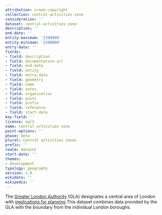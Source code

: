 ```yaml
---
attribution: crown-copyright
collection: central-activities-zone
consideration: ''
dataset: central-activities-zone
description: ''
end-date: ''
entity-maximum: '2299999'
entity-minimum: '2200000'
entry-date: ''
fields:
- field: description
- field: documentation-url
- field: end-date
- field: entity
- field: entry-date
- field: geometry
- field: name
- field: notes
- field: organisation
- field: point
- field: prefix
- field: reference
- field: start-date
key-field: ''
licence: ogl3
name: Central activities zone
paint-options: ''
phase: beta
plural: Central activities zones
prefix: ''
realm: dataset
start-date: ''
themes:
- development
typology: geography
version: 1.0
wikidata: ''
wikipedia: ''
---
```


The [Greater London Authority](https://www.london.gov.uk/) (GLA) designates a central area of London with [implications for planning](https://www.london.gov.uk/what-we-do/planning/implementing-london-plan/london-plan-guidance-and-spgs/central-activities-zone)
This dataset combines data provided by the GLA with the boundary from the individual London boroughs.